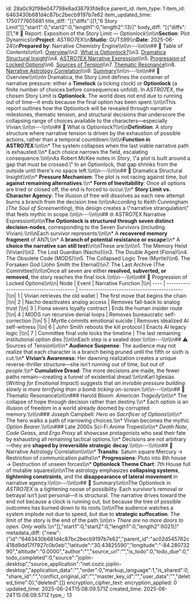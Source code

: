 id: 28a0c92f98e047798e8ad38793fde8ce
parent_id: 
item_type: 1
item_id: 6463430b681d4c87bc2becb9197b7e62
item_updated_time: 1750777605681
title_diff: "[{\"diffs\":[[1,\"6 Story Limit\"]],\"start1\":0,\"start2\":0,\"length1\":0,\"length2\":13}]"
body_diff: "[{\"diffs\":[[1,\"# 📘 Report: Exposition of the Story Limit — *Optionlock*\\\n\\\n**Section**: Plot Dynamics\\\n**Project**: ASTRO7EX\\\n**Studio**: GUTS99\\\n**Date**: 2025-06-24\\\n**Prepared by**: Narrative Chemistry Engine\\\n\\\n---\\\n\\\n## 📗 Table of Contents\\\n\\\n1. [Overview](#overview)\\\n2. [What is Optionlock?](#what-is-optionlock)\\\n3. [Dramatica Structural Insight](#dramatica-structural-insight)\\\n4. [ASTRO7EX Narrative Expression](#astro7ex-narrative-expression)\\\n5. [Progression of Locked Options](#progression-of-locked-options)\\\n6. [Sources of Tension](#sources-of-tension)\\\n7. [Thematic Resonance](#thematic-resonance)\\\n8. [Narrative Astrology Correlation](#narrative-astrology-correlation)\\\n9. [Summary](#summary)\\\n\\\n---\\\n\\\n## 📄 Overview\\\n\\\nIn Dramatica, the Story Limit defines the container of narrative pressure: either a **Timelock** (a ticking clock) or **Optionlock** (a finite number of choices before consequences unfold). In *ASTRO7EX*, the chosen Story Limit is **Optionlock**. The world does not end due to running out of time—it ends because the final option has been spent.\\\n\\\nThis report outlines how the Optionlock will be revealed through narrative milestones, thematic tension, and structural decisions that underscore the collapsing range of choices available to the characters—especially Vivian.\\\n\\\n---\\\n\\\n## 🔄 What is Optionlock?\\\n\\\n**Definition**: A story structure where narrative tension is driven by the exhaustion of possible actions, rather than a temporal countdown.\\\n\\\n**Function in ASTRO7EX**:\\\n\\\n* The system collapses when the last viable narrative path is exhausted.\\\n* Each choice narrows the field, escalating consequence.\\\n\\\nAs Robert McKee notes in *Story*, \\\"a plot is built around a gap that must be crossed.\\\" In an Optionlock, that gap shrinks from the outside until there's no space left.\\\n\\\n---\\\n\\\n## 🔄 Dramatica Structural Insight\\\n\\\n* **Pressure Mechanism**: The plot is not racing against time, but **against remaining alternatives**.\\\n* **Form of Inevitability**: Once all options are tried or closed off, the end is forced to occur.\\\n* **Story Limit vs. Character Agency**: The illusion of free will dissolves as each new attempt burns a branch from the decision tree.\\\n\\\nAccording to Keith Cunningham (*The Soul of Screenwriting*), this design creates a \\\"narrative strangulation\\\" that feels mythic in scope.\\\n\\\n---\\\n\\\n## 🌐 ASTRO7EX Narrative Expression\\\n\\\n**The Optionlock is structured through seven distinct decision-nodes**, corresponding to the Seven Survivors (including Vivian).\\\n\\\nEach survivor represents:\\\n\\\n* A **recovered memory fragment** of AN7L\\\n* A **branch of potential resistance or escape**\\\n* A **choice the narrative can still test**\\\n\\\nThese are:\\\n\\\n1. The Memory Heist (Vivian)\\\n2. The Lost Guardian (Nacho)\\\n3. The Double Agent (Fiona)\\\n4. The Obsolete Code (MODS)\\\n5. The Collapsed Logic Tree (Myrtle)\\\n6. The Forsaken God (John Smith the Eternal)\\\n7. The Last Archive (The Committee)\\\n\\\nOnce all seven are either **resolved, subverted, or removed**, the story reaches the final lock.\\\n\\\n---\\\n\\\n## 🔀 Progression of Locked Options\\\n\\\n| Node | Event                                   | Narrative Function                           |\\\n| ---- | --------------------------------------- | -------------------------------------------- |\\\n| 1    | Vivian retrieves the old wallet         | The first move that begins the chain         |\\\n| 2    | Nacho deactivates analog access         | Removes fall-back to analog trust            |\\\n| 3    | Fiona severs loyalty contract           | Ends the human insider route                 |\\\n| 4    | MODS run recursive denial loops         | Removes bureaucratic self-correction         |\\\n| 5    | Myrtle commits emotional suicide        | Removes idealized AI self-witness            |\\\n| 6    | John Smith reboots the kill protocol    | Enacts AI legacy logic                       |\\\n| 7    | Committee final vote locks the timeline | The last remaining institutional option dies |\\\n\\\nEach step is a sealed door.\\\n\\\n---\\\n\\\n## ⚠️ Sources of Tension\\\n\\\n* **Audience Suspense**: The audience may not realize that each character is a branch being pruned until the fifth or sixth is cut.\\\n* **Vivian’s Awareness**: Her dawning realization creates a unique reverse-thriller structure—she isn’t running out of time, but out of *people*.\\\n* **Cumulative Dread**: The more decisions are made, the fewer paths remain—creating a funnel of existential dread.\\\n\\\nKarl Iglesias (*Writing for Emotional Impact*) suggests that *an invisible pressure building slowly is more terrifying than a bomb ticking on-screen*.\\\n\\\n---\\\n\\\n## 📕 Thematic Resonance\\\n\\\n### Harold Bloom: *American Tragedy*\\\n\\\n* The collapse of hope through decision rather than destiny.\\\n* Each option is an illusion of freedom in a world already doomed by corrupted memory.\\\n\\\n### Joseph Campbell: *Hero as Sacrificer of Options*\\\n\\\n* The hero walks a path of narrowing choices.\\\n* Vivian becomes the mythic *Option Bearer*.\\\n\\\n### Late 2000s Sci-Fi Anime Tropes\\\n\\\n* *Death Note*, *Code Geass*, and *Ergo Proxy* all showcase protagonists who seal their fate by exhausting all remaining tactical options.\\\n* Decisions are not arbitrary—they are **shaped by irreversible strategic decay**.\\\n\\\n---\\\n\\\n## 🔮 Narrative Astrology Correlation\\\n\\\n* **Transits**: Saturn square Mercury → Restriction of communication paths\\\n* **Progressions**: Pluto into 8th house → Destruction of unseen forces\\\n* **Optionlock Theme Chart**: 7th House full of mutable squares\\\n\\\nThe astrology emphasizes **collapsing systems**, **tightening constraints**, and the **disappearance of lateral movement** in narrative agency.\\\n\\\n---\\\n\\\n## 🔎 Summary\\\n\\\nThe Optionlock in *ASTRO7EX* is a tightening noose of possibility. Each survivor’s removal or betrayal isn’t just personal—it is structural. The narrative drives toward the end not because a clock is running out, but because the tree of possible outcomes has burned down to its roots.\\\n\\\nThe audience watches a system implode not due to speed, but due to **strategic suffocation**. The limit of the story is the end of the path.\\\n\\\n> *There are no more doors to open. Only walls.*\\\n\"]],\"start1\":0,\"start2\":0,\"length1\":0,\"length2\":6021}]"
metadata_diff: {"new":{"id":"6463430b681d4c87bc2becb9197b7e62","parent_id":"ac02d545762c418d9dd17f7927c0b0eb","latitude":"30.43825590","longitude":"-84.28073290","altitude":"0.0000","author":"","source_url":"","is_todo":0,"todo_due":0,"todo_completed":0,"source":"joplin-desktop","source_application":"net.cozic.joplin-desktop","application_data":"","order":0,"markup_language":1,"is_shared":0,"share_id":"","conflict_original_id":"","master_key_id":"","user_data":"","deleted_time":0},"deleted":[]}
encryption_cipher_text: 
encryption_applied: 0
updated_time: 2025-06-24T15:08:09.571Z
created_time: 2025-06-24T15:08:09.571Z
type_: 13
